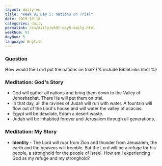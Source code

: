 ```yaml
---
layout: daily-en
title: "Week 91 Day 5: Nations on Trial"
date: 2019-10-18 
categories: daily
permalink: /en/daily/wk91-day5-daily.html
weekNum: 91
dayNum: 5
language: English
---
```

### Question     
How would the Lord put the nations on trial?
{% include BibleLinks.html %} 
### Meditation: God's Story   
+ God will gather all nations and bring them down to the Valley of Jehoshaphat. There He will put them on trial. 
+ In that day, all the ravines of Judah will run with water. A fountain will flow out of the Lord's house and will water the valley of acacias. 
+ Egypt will be desolate, Edom a desert waste. 
+ Judah will be inhabited forever and Jerusalem through all generations. 
### Meditation: My Story   
+ **Identity** - The Lord will roar from Zion and thunder from Jerusalem, the earth and the heavens will tremble. But the Lord will be a refuge for his people, a stronghold for the people of Israel. How am I experiencing God as my refuge and my stronghold? 
